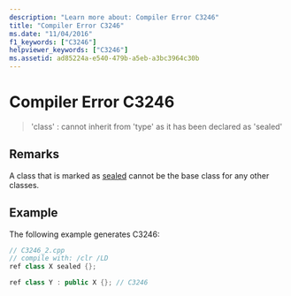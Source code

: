 ```yaml
---
description: "Learn more about: Compiler Error C3246"
title: "Compiler Error C3246"
ms.date: "11/04/2016"
f1_keywords: ["C3246"]
helpviewer_keywords: ["C3246"]
ms.assetid: ad85224a-e540-479b-a5eb-a3bc3964c30b
---
```

# Compiler Error C3246

> 'class' : cannot inherit from 'type' as it has been declared as 'sealed'

## Remarks

A class that is marked as [sealed](../../extensions/sealed-cpp-component-extensions.md) cannot be the base class for any other classes.

## Example

The following example generates C3246:

```cpp
// C3246_2.cpp
// compile with: /clr /LD
ref class X sealed {};

ref class Y : public X {}; // C3246
```

